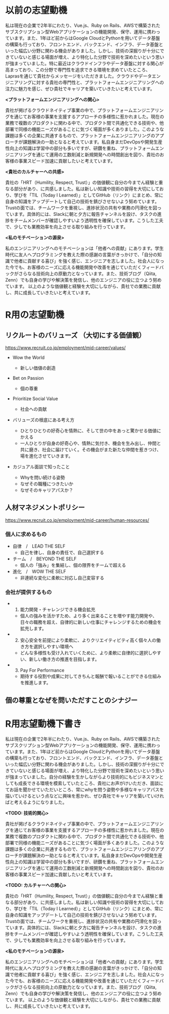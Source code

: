 # 以前の志望動機

私は現在の企業で2年半にわたり、Vue.js、Ruby on Rails、AWSで構築されたサブスクリプション型Webアプリケーションの機能開発、保守、運用に携わっています。また、1年ほど前からはGoogle CloudとPythonを用いてデータ基盤の構築も行っており、フロントエンド、バックエンド、インフラ、データ基盤といった幅広い分野に関わる機会がありました。しかし、技術の深掘りが十分にできていないと感じる場面が増え、より特化した分野で技術を深めたいという思いが強まっていました。特に最近はクラウドインフラやデータ基盤に対する関心が高まっており、この分野で専門性を追求できる環境を求めていたところ、Laprasを通じて貴社からメッセージをいただきました。クラウドやデータエンジニアリングに対する貴社の専門性と、プラットフォームエンジニアリングへの注力に魅力を感じ、ぜひ貴社でキャリアを築いていきたいと考えています。

**<プラットフォームエンジニアリングへの関心>**

貴社が掲げるクラウドネイティブ事業の中で、プラットフォームエンジニアリングを通じてお客様の事業を支援するアプローチの多様性に惹かれました。現在の業務で複数のプロダクトに関わる中で、プロダクト間で共通化できる技術や、他部署で同様の機能ニーズがあることに気づく場面が多くありました。このような課題は多くの企業に共通するもので、プラットフォームエンジニアリングのアプローチが課題解決の一助となると考えています。私自身まだDevOpsや開発生産性向上の知識は学習中の部分も多いですが、研鑽を重ね、プラットフォームエンジニアリングを通じて運用の工数削減と新規開発への時間創出を図り、貴社のお客様の事業スピード加速に貢献したいと考えています。

**<貴社のカルチャーへの共感>**

貴社の「HRT（Humility, Respect, Trust）」の価値観に自分の今までん経験と重なる部分があり、に共感しました。私は新しい知識や技術の習得を大切にしており、学びを「TIL（Today I Learned）」としてGitHub（リンク）にまとめ、常に自身の知識をアップデートして自己の技術を錆びさせないよう努めています。
Trustの面では、チームワークを重視し、進捗状況の共有や業務の円滑化を図っています。具体的には、Slackに朝と夕方に報告チャンネルを設け、タスクの進捗をチームメンバーが確認しやすいよう透明性を確保しています。こうした工夫で、少しでも業務効率を向上させる取り組みを行っています。

**<私のモチベーションの源泉>**

私のエンジニアリングへのモチベーションは「他者への貢献」にあります。学生時代に友人へプログラミングを教えた際の感謝の言葉がきっかけで、「自分の知識で他者に貢献する喜び」を強く感じ、エンジニアを志しました。社会人になった今でも、お客様のニーズに応える機能開発や改善を通じていただくフィードバックがさらなる技術向上の原動力となっています。また、技術ブログ（Qiita, Zenn）でも自身の学びや解決策を発信し、他のエンジニアの役に立つよう努めています。
以上のような価値観と経験を大切にしながら、貴社での業務に貢献し、共に成長していきたいと考えています。


# R用の志望動機

## リクルートのバリューズ （大切にする価値観）

https://www.recruit.co.jp/employment/mid-career/values/

- Wow the World
  - 新しい価値の創造
- Bet on Passion
  - 個の尊重
- Prioritize Social Value
  - 社会への貢献
 

- バリューズの根底にある考え方
  - ひとりひとりの好奇心を情熱に、そして世の中をあっと驚かせる価値にかえる
  - 一人ひとりが自身の好奇心や、情熱に気付き、機会を生み出し、仲間と共に磨き、社会に届けていく。その機会がまた新たな仲間を惹きつけ、場を進化させていきます。
- カジュアル面談で知ったこと
  - Whyを問い続ける姿勢
  - なぜその職種につきたいか
  - なぜそのキャリアパスか？


 ## 人材マネジメントポリシー

 https://www.recruit.co.jp/employment/mid-career/human-resources/

### 個人に求めるもの
- 自律　/　LEAD THE SELF
  - 自己を律し、自身の責任で、自己選択する 
- チーム　/　BEYOND THE SELF
  - 個人の「強み」を集結し、個の限界をチームで超える
- 進化　/　WOW THE SELF
  - 非連続な変化に柔軟に対応し自己変容する

### 会社が提供するもの
- 1. 能力開発・チャレンジできる機会拡充
  - 個人の強みを活かすため、より多く出来ることを増やす能力開発や、日々の職務を超え、自律的に新しい仕事にチャレンジするための機会を拡充します。
- 2. 安心安全を前提により柔軟に、よりクリエイティビティ高く個々人の働き方を選択しやすい環境へ
  - どんな多様性も受け入れていくために、より柔軟に自律的に選択しやすい、新しい働き方の推進を目指します。
- 3. Pay For Performance
  - 期待する役割や成果に対してきちんと報酬で報いることができる仕組みを推進します。
 
## 個の尊重となぜを問いただすことのシナジー


# R用志望動機下書き

私は現在の企業で2年半にわたり、Vue.js、Ruby on Rails、AWSで構築されたサブスクリプション型Webアプリケーションの機能開発、保守、運用に携わっています。また、1年ほど前からはGoogle CloudとPythonを用いてデータ基盤の構築も行っており、フロントエンド、バックエンド、インフラ、データ基盤といった幅広い分野に関わる機会がありました。しかし、技術の深掘りが十分にできていないと感じる場面が増え、より特化した分野で技術を深めたいという思いが強まっていました。自分の経験を生かしながらより技術的にもビジネスマンとしても成長できる環境を模索していたところ、貴社にお声がけいただき、面談にてお話を聞かせていただいところ、常にwhyを問う姿勢や多様なキャリアパスを描いていけるという点などに興味を惹かれ、ぜひ貴社でキャリアを築いていければと考えるようになりました。

**<TODO: 技術的関心>**

貴社が掲げるクラウドネイティブ事業の中で、プラットフォームエンジニアリングを通じてお客様の事業を支援するアプローチの多様性に惹かれました。現在の業務で複数のプロダクトに関わる中で、プロダクト間で共通化できる技術や、他部署で同様の機能ニーズがあることに気づく場面が多くありました。このような課題は多くの企業に共通するもので、プラットフォームエンジニアリングのアプローチが課題解決の一助となると考えています。私自身まだDevOpsや開発生産性向上の知識は学習中の部分も多いですが、研鑽を重ね、プラットフォームエンジニアリングを通じて運用の工数削減と新規開発への時間創出を図り、貴社のお客様の事業スピード加速に貢献したいと考えています。

**<TODO: カルチャーへの関心>**

貴社の「HRT（Humility, Respect, Trust）」の価値観に自分の今までん経験と重なる部分があり、に共感しました。私は新しい知識や技術の習得を大切にしており、学びを「TIL（Today I Learned）」としてGitHub（リンク）にまとめ、常に自身の知識をアップデートして自己の技術を錆びさせないよう努めています。
Trustの面では、チームワークを重視し、進捗状況の共有や業務の円滑化を図っています。具体的には、Slackに朝と夕方に報告チャンネルを設け、タスクの進捗をチームメンバーが確認しやすいよう透明性を確保しています。こうした工夫で、少しでも業務効率を向上させる取り組みを行っています。

**<私のモチベーションの源泉>**

私のエンジニアリングへのモチベーションは「他者への貢献」にあります。学生時代に友人へプログラミングを教えた際の感謝の言葉がきっかけで、「自分の知識で他者に貢献する喜び」を強く感じ、エンジニアを志しました。社会人になった今でも、お客様のニーズに応える機能開発や改善を通じていただくフィードバックがさらなる技術向上の原動力となっています。また、技術ブログ（Qiita, Zenn）でも自身の学びや解決策を発信し、他のエンジニアの役に立つよう努めています。
以上のような価値観と経験を大切にしながら、貴社での業務に貢献し、共に成長していきたいと考えています。




 
  


  




